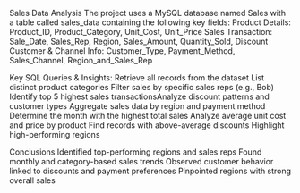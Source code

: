 Sales Data Analysis
The project uses a MySQL database named Sales with a table called sales_data containing the following key fields:
Product Details: Product_ID, Product_Category, Unit_Cost, Unit_Price
Sales Transaction: Sale_Date, Sales_Rep, Region, Sales_Amount, Quantity_Sold, Discount
Customer & Channel Info: Customer_Type, Payment_Method, Sales_Channel, Region_and_Sales_Rep

Key SQL Queries & Insights:
Retrieve all records from the dataset
List distinct product categories
Filter sales by specific sales reps (e.g., Bob)
Identify top 5 highest sales transactionsAnalyze discount patterns and customer types
Aggregate sales data by region and payment method
Determine the month with the highest total sales
Analyze average unit cost and price by product
Find records with above-average discounts
Highlight high-performing regions

Conclusions
Identified top-performing regions and sales reps
Found monthly and category-based sales trends
Observed customer behavior linked to discounts and payment preferences
Pinpointed regions with strong overall sales
